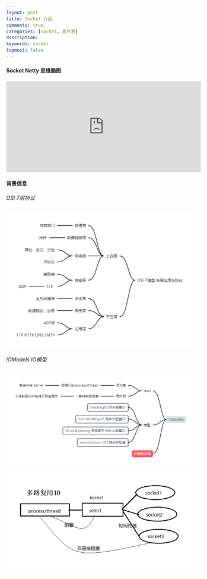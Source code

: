 ```yaml
---
layout: post
title: Socket 介绍
comments: true,
categories: [socket, 高并发]
description: 
keywords: socket
topmost: false
---
```


#### Socket Netty 思维脑图
<iframe id="embed_dom" name="embed_dom" frameborder="0" style="display:block;width:525px; height:245px;" src="https://www.processon.com/embed/61d9967ae0b34d1be7e3bb31"></iframe>

#### 背景信息
###### OSI 7层协议
![OSI7层协议](../images/types/socket/ios7.png)

###### IOModels IO模型
![IOModels](../images/types/socket/IOModels.png)

![IO多路复用](../images/types/socket/IO多路复用.png)






